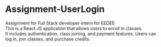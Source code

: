 # Assignment-UserLogin<br>
Assignment for Full Stack developer intern for EEDEE<br>
This is a React JS application that allows users to enroll in classes. <br>
It includes authentication, class joining, and payment features. Users can log in, join classes, and purchase credits.
